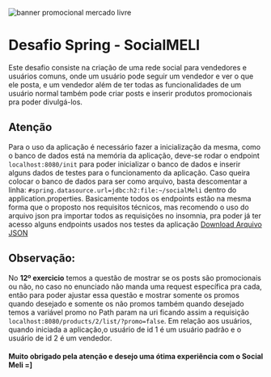 ![banner promocional mercado livre](https://media-exp1.licdn.com/dms/image/C4D16AQGfS0oAmsz1CA/profile-displaybackgroundimage-shrink_200_800/0/1614167337659?e=1627516800&v=beta&t=37I3eOgnRWT8N-inY2eorkHOg5z99C0ZyeRa8L8oDkk)
# Desafio Spring - SocialMELI
Este desafio consiste na criação de uma rede social para vendedores e usuários comuns, onde um usuário pode seguir um vendedor e ver o que ele posta, e um vendedor além de ter todas as funcionalidades de um usuário normal também pode criar posts e inserir produtos promocionais pra poder divulgá-los.

## **Atenção**
Para o uso da aplicação é necessário fazer a inicialização da mesma, como o banco de dados está na memória da aplicação, deve-se rodar o endpoint `localhost:8080/init` para poder inicializar o banco de dados e inserir alguns dados de testes para o funcionamento da aplicação.
Caso queira colocar o banco de dados para ser como arquivo, basta descomentar a linha: `#spring.datasource.url=jdbc:h2:file:~/socialMeli` dentro do application.properties.
Basicamente todos os endpoints estão na mesma forma que o proposto nos requisitos técnicos, mas recomendo o uso do arquivo json pra importar todos as requisições no insomnia, pra poder já ter acesso alguns endpoints usados nos testes da aplicação
[Download Arquivo JSON](https://drive.google.com/file/d/1AqZIPl8qT_cW5bkLtgmHLjisLS4OZeX4/view?usp=sharing)

## Observação:
No **12º exercicio** temos a questão de mostrar se os posts são promocionais ou não, no caso no enunciado não manda uma request específica pra cada, então para poder ajustar essa questão e mostrar somente os promos quando desejado e somente os não promos também quando desejado temos a variável promo no Path param na uri ficando assim a requisição `localhost:8080/products/2/list/?promo=false`.
Em relação aos usuários, quando iniciada a aplicação,o usuário de id 1 é um usuário padrão e o usuário de id 2 é um vendedor.

#### Muito obrigado pela atenção e desejo uma ótima experiência com o Social Meli =]
